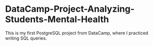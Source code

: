# DataCamp-Project-Analyzing-Students-Mental-Health
This is my first PostgreSQL project from DataCamp, where I practiced writing SQL queries.
